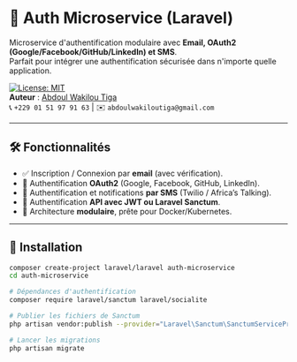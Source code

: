 # 🔐 Auth Microservice (Laravel)

Microservice d'authentification modulaire avec **Email, OAuth2 (Google/Facebook/GitHub/LinkedIn) et SMS**.  
Parfait pour intégrer une authentification sécurisée dans n'importe quelle application.

[![License: MIT](https://img.shields.io/badge/License-MIT-green.svg)](LICENSE)  
**Auteur** : [Abdoul Wakilou Tiga](https://linkedin.com/in/abdoul-wakilou-tiga)  
📞 `+229 01 51 97 91 63` | ✉️ `abdoulwakiloutiga@gmail.com`

---

## 🛠️ Fonctionnalités

- ✅ Inscription / Connexion par **email** (avec vérification).
- 🔐 Authentification **OAuth2** (Google, Facebook, GitHub, LinkedIn).
- 📱 Authentification et notifications **par SMS** (Twilio / Africa’s Talking).
- 🔑 Authentification **API avec JWT ou Laravel Sanctum**.
- 🧱 Architecture **modulaire**, prête pour Docker/Kubernetes.

---

## 🚀 Installation

```bash
composer create-project laravel/laravel auth-microservice
cd auth-microservice

# Dépendances d'authentification
composer require laravel/sanctum laravel/socialite

# Publier les fichiers de Sanctum
php artisan vendor:publish --provider="Laravel\Sanctum\SanctumServiceProvider"

# Lancer les migrations
php artisan migrate
